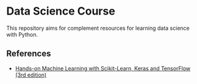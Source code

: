 Data Science Course
==================

This repository aims for complement resources for learning data science with Python.

References
--------
* [Hands-on Machine Learning with Scikit-Learn, Keras and TensorFlow (3rd edition)](https://homl.info/er3)
